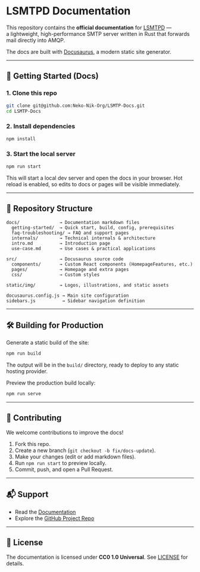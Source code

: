 # LSMTPD Documentation

This repository contains the **official documentation** for [LSMTPD](https://github.com/Neko-Nik/LSMTP) —  
a lightweight, high-performance SMTP server written in Rust that forwards mail directly into AMQP.  

The docs are built with [Docusaurus](https://docusaurus.io/), a modern static site generator.

---

## 🚀 Getting Started (Docs)

### 1. Clone this repo
```bash
git clone git@github.com:Neko-Nik-Org/LSMTP-Docs.git
cd LSMTP-Docs
````

### 2. Install dependencies

```bash
npm install
```

### 3. Start the local server

```bash
npm run start
```

This will start a local dev server and open the docs in your browser.
Hot reload is enabled, so edits to docs or pages will be visible immediately.

---

## 📂 Repository Structure

```
docs/               → Documentation markdown files
  getting-started/  → Quick start, build, config, prerequisites
  faq-troubleshooting/ → FAQ and support pages
  internals/        → Technical internals & architecture
  intro.md          → Introduction page
  use-case.md       → Use cases & practical applications

src/                → Docusaurus source code
  components/       → Custom React components (HomepageFeatures, etc.)
  pages/            → Homepage and extra pages
  css/              → Custom styles

static/img/         → Logos, illustrations, and static assets

docusaurus.config.js → Main site configuration
sidebars.js          → Sidebar navigation definition
```

---

## 🛠 Building for Production

Generate a static build of the site:

```bash
npm run build
```

The output will be in the `build/` directory, ready to deploy to any static hosting provider.

Preview the production build locally:

```bash
npm run serve
```

---

## 🤝 Contributing

We welcome contributions to improve the docs!

1. Fork this repo.
2. Create a new branch (`git checkout -b fix/docs-update`).
3. Make your changes (edit or add markdown files).
4. Run `npm run start` to preview locally.
5. Commit, push, and open a Pull Request.

---

## 📬 Support

* Read the [Documentation](https://lsmtp.nekonik.org)
* Explore the [GitHub Project Repo](https://github.com/Neko-Nik/LSMTP)

---

## 📜 License

The documentation is licensed under **CC0 1.0 Universal**. See [LICENSE](./LICENSE) for details.
